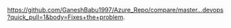 https://github.com/GaneshBabu1997/Azure_Repo/compare/master...devops?quick_pull=1&body=Fixes+the+problem.
